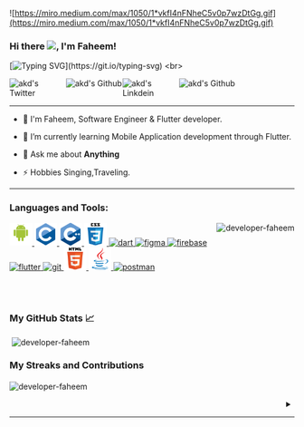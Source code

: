 ![https://miro.medium.com/max/1050/1*vkfI4nFNheC5v0p7wzDtGg.gif](https://miro.medium.com/max/1050/1*vkfI4nFNheC5v0p7wzDtGg.gif)


### Hi there <img src="https://raw.githubusercontent.com/MartinHeinz/MartinHeinz/master/wave.gif" width="30px">, I'm Faheem!

[![Typing SVG](https://readme-typing-svg.herokuapp.com?font=Fira+Code&pause=1000&multiline=true&width=535&height=70&lines=A+passionate+Flutter+Developer+from+Pakistan.++;Always+willing+to+learn+and+improve.)](https://git.io/typing-svg)
<br>

<a href="https://www.instagram.com/faheem_abbas_afridi/">
<img align="left" alt="akd's Twitter" width="100px" src="https://img.shields.io/badge/Instagram-E4405F?style=for-the-badge&logo=instagram&logoColor=white" />
</a>
<a href="https://github.com/Developer-Faheem">
<img align="left" alt="akd's Github" width="100px" src="https://img.shields.io/badge/Github-181717?style=for-the-badge&logo=Github&logoColor=white" />
</a>
<a href="https://www.linkedin.com/in/faheem-abbas-756b5b247">
<img align="left" alt="akd's Linkdein" width="100px" src="https://img.shields.io/badge/Linkedin-0A66C2?style=for-the-badge&logo=Linkedin&logoColor=white" />
</a>
<a href="mailto:dev.faheemabbas@gmail.com">
<img align="left" alt="akd's Github" width="100px" src="https://img.shields.io/badge/Gmail-D14836?style=for-the-badge&logo=gmail&logoColor=white" />
</a>
<br><br>

---

- 🔷 I'm Faheem, Software Engineer & Flutter developer.

- 🌱 I’m currently learning Mobile Application development through Flutter.

- 💬 Ask me about **Anything**

- ⚡ Hobbies Singing,Traveling.

---

<h3 align="left">Languages and Tools:</h3>

<p><img align="right" src="https://github-readme-stats.vercel.app/api/top-langs?username=developer-faheem&show_icons=true&locale=en&layout=compact" alt="developer-faheem" /></p>
  
<p align="left "> <a href="https://developer.android.com" target="_blank" rel="noreferrer"> <img src="https://raw.githubusercontent.com/devicons/devicon/master/icons/android/android-original-wordmark.svg" alt="android" width="40" height="40"/> </a> <a href="https://www.cprogramming.com/" target="_blank" rel="noreferrer"> <img src="https://raw.githubusercontent.com/devicons/devicon/master/icons/c/c-original.svg" alt="c" width="40" height="40"/> </a> <a href="https://www.w3schools.com/cpp/" target="_blank" rel="noreferrer"> <img src="https://raw.githubusercontent.com/devicons/devicon/master/icons/cplusplus/cplusplus-original.svg" alt="cplusplus" width="40" height="40"/> </a> <a href="https://www.w3schools.com/css/" target="_blank" rel="noreferrer"> <img src="https://raw.githubusercontent.com/devicons/devicon/master/icons/css3/css3-original-wordmark.svg" alt="css3" width="40" height="40"/> </a> <a href="https://dart.dev" target="_blank" rel="noreferrer"> <img src="https://www.vectorlogo.zone/logos/dartlang/dartlang-icon.svg" alt="dart" width="40" height="40"/> </a> <a href="https://www.figma.com/" target="_blank" rel="noreferrer"> <img src="https://www.vectorlogo.zone/logos/figma/figma-icon.svg" alt="figma" width="40" height="40"/> </a> <a href="https://firebase.google.com/" target="_blank" rel="noreferrer"> <img src="https://www.vectorlogo.zone/logos/firebase/firebase-icon.svg" alt="firebase" width="40" height="40"/> </a> <a href="https://flutter.dev" target="_blank" rel="noreferrer"> <img src="https://www.vectorlogo.zone/logos/flutterio/flutterio-icon.svg" alt="flutter" width="40" height="40"/> </a> <a href="https://git-scm.com/" target="_blank" rel="noreferrer"> <img src="https://www.vectorlogo.zone/logos/git-scm/git-scm-icon.svg" alt="git" width="40" height="40"/> </a> <a href="https://www.w3.org/html/" target="_blank" rel="noreferrer"> <img src="https://raw.githubusercontent.com/devicons/devicon/master/icons/html5/html5-original-wordmark.svg" alt="html5" width="40" height="40"/> </a> <a href="https://www.java.com" target="_blank" rel="noreferrer"> <img src="https://raw.githubusercontent.com/devicons/devicon/master/icons/java/java-original.svg" alt="java" width="40" height="40"/> </a> <a href="https://postman.com" target="_blank" rel="noreferrer"> <img src="https://www.vectorlogo.zone/logos/getpostman/getpostman-icon.svg" alt="postman" width="40" height="40"/> </a> </p>


<br/><br/>




### My GitHub Stats &#x1f4c8;
<p>&nbsp;<img align="center" src="https://github-readme-stats.vercel.app/api?username=developer-faheem&show_icons=true&locale=en" alt="developer-faheem" /></p>




### My Streaks and Contributions
<p><img align="center" src="https://github-readme-streak-stats.herokuapp.com/?user=developer-faheem&" alt="developer-faheem" /></p>

<details align= "right">
<summary></summary>
 <img src="https://komarev.com/ghpvc/?username=developer-faheem&label=Profile%20views&color=0e75b6&style=flat" alt="developer-faheem" /> 
</a>&ensp;
</details>


---












